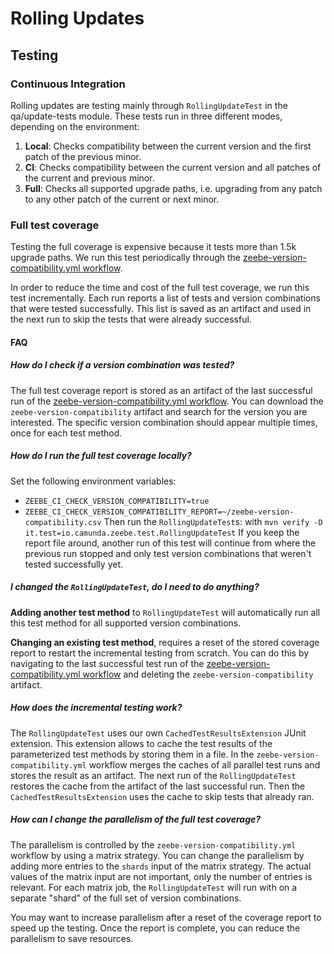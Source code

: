 # Rolling Updates

## Testing

### Continuous Integration

Rolling updates are testing mainly through `RollingUpdateTest` in the qa/update-tests module.
These tests run in three different modes, depending on the environment:

1. **Local**: Checks compatibility between the current version and the first patch of the previous minor.
2. **CI**: Checks compatibility between the current version and all patches of the current and previous minor.
3. **Full**: Checks all supported upgrade paths, i.e. upgrading from any patch to any other patch of the current or next minor.

### Full test coverage

Testing the full coverage is expensive because it tests more than 1.5k upgrade paths.
We run this test periodically through the [zeebe-version-compatibility.yml workflow].

In order to reduce the time and cost of the full test coverage, we run this test incrementally.
Each run reports a list of tests and version combinations that were tested successfully.
This list is saved as an artifact and used in the next run to skip the tests that were already successful.

#### FAQ

##### How do I check if a version combination was tested?

The full test coverage report is stored as an artifact of the last successful run of the [zeebe-version-compatibility.yml workflow].
You can download the `zeebe-version-compatibility` artifact and search for the version you are interested.
The specific version combination should appear multiple times, once for each test method.

##### How do I run the full test coverage locally?

Set the following environment variables:
- `ZEEBE_CI_CHECK_VERSION_COMPATIBILITY=true`
- `ZEEBE_CI_CHECK_VERSION_COMPATIBILITY_REPORT=~/zeebe-version-compatibility.csv`
Then run the `RollingUpdateTest`s: with `mvn verify -D it.test=io.camunda.zeebe.test.RollingUpdateTest`
If you keep the report file around, another run of this test will continue from where the previous run stopped and only test version combinations that weren't tested successfully yet.

##### I changed the `RollingUpdateTest`, do I need to do anything?

**Adding another test method** to `RollingUpdateTest` will automatically run all this test method for all supported version combinations.

**Changing an existing test method**, requires a reset of the stored coverage report to restart the incremental testing from scratch.
You can do this by navigating to the last successful test run of the [zeebe-version-compatibility.yml workflow] and deleting the `zeebe-version-compatibility` artifact.

##### How does the incremental testing work?

The `RollingUpdateTest` uses our own `CachedTestResultsExtension` JUnit extension.
This extension allows to cache the test results of the parameterized test methods by storing them in a file.
In the `zeebe-version-compatibility.yml` workflow merges the caches of all parallel test runs and stores the result as an artifact.
The next run of the `RollingUpdateTest` restores the cache from the artifact of the last successful run.
Then the `CachedTestResultsExtension` uses the cache to skip tests that already ran.

##### How can I change the parallelism of the full test coverage?

The parallelism is controlled by the `zeebe-version-compatibility.yml` workflow by using a matrix strategy.
You can change the parallelism by adding more entries to the `shards` input of the matrix strategy.
The actual values of the matrix input are not important, only the number of entries is relevant.
For each matrix job, the `RollingUpdateTest` will run with on a separate "shard" of the full set of version combinations.

You may want to increase parallelism after a reset of the coverage report to speed up the testing.
Once the report is complete, you can reduce the parallelism to save resources.

[zeebe-version-compatibility.yml workflow]: https://github.com/camunda/zeebe/actions/workflows/zeebe-version-compatibility.yml

